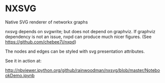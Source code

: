 NXSVG
=====


Native SVG renderer of networkx graphs

nxsvg depends on svgwrite; but does not depend on graphviz. If graphviz dependency is not an issue, nxpd can produce much nicer figures. (See https://github.com/chebee7i/nxpd)

The nodes and edges can be styled with svg presentation attributes.

See it in action at:

http://nbviewer.ipython.org/github/rainwoodman/nxsvg/blob/master/NotebookDemo.ipynb

